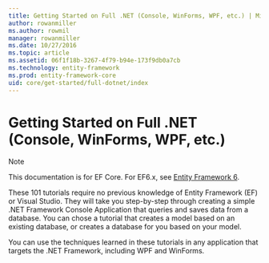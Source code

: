 ```yaml
---
title: Getting Started on Full .NET (Console, WinForms, WPF, etc.) | Microsoft Docs
author: rowanmiller
ms.author: rowmil
manager: rowanmiller
ms.date: 10/27/2016
ms.topic: article
ms.assetid: 06f1f18b-3267-4f79-b94e-173f9db0a7cb
ms.technology: entity-framework
ms.prod: entity-framework-core 
uid: core/get-started/full-dotnet/index
---
```

# Getting Started on Full .NET (Console, WinForms, WPF, etc.)

> [!NOTE]
> This documentation is for EF Core. For EF6.x, see [Entity Framework 6](../../../ef6/index.md).

These 101 tutorials require no previous knowledge of Entity Framework (EF) or Visual Studio. They will take you step-by-step through creating a simple .NET Framework Console Application that queries and saves data from a database. You can chose a tutorial that creates a model based on an existing database, or creates a database for you based on your model.

You can use the techniques learned in these tutorials in any application that targets the .NET Framework, including WPF and WinForms.
